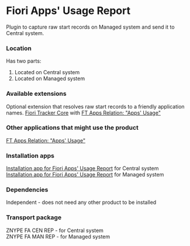 # Fiori Apps' Usage Report

Plugin to capture raw start records on Managed system and send it to Central system.

### Location
Has two parts:
1. Located on Central system
2. Located on Managed system

### Available extensions
Optional extension that resolves raw start records to a friendly application names.
[Fiori Tracker Core](ft-core.md) with [FT Apps Relation: "Apps' Usage"](ft-rel-appsusage.md)

### Other applications that might use the product
[FT Apps Relation: "Apps' Usage"](ft-rel-appsusage.md) 

### Installation apps
[Installation app for Fiori Apps' Usage Report](in-fa-cen.md) for Central system<br>
[Installation app for Fiori Apps' Usage Report](in-fa-man.md) for Managed system

### Dependencies
Independent - does not need any other product to be installed

### Transport package
ZNYPE FA CEN REP - for Central system<br>
ZNYPE FA MAN REP - for Managed system


